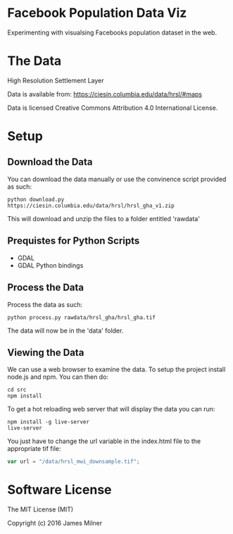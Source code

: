 # Facebook Population Data Viz

Experimenting with visualsing Facebooks population dataset in the web.

# The Data
High Resolution Settlement Layer

Data is available from:
https://ciesin.columbia.edu/data/hrsl/#maps

Data is licensed Creative Commons Attribution 4.0 International License.

# Setup

## Download the Data

You can download the data manually or use the convinence script provided as such:

    python download.py https://ciesin.columbia.edu/data/hrsl/hrsl_gha_v1.zip

This will download and unzip the files to a folder entitled 'rawdata'

## Prequistes for Python Scripts

  * GDAL
  * GDAL Python bindings

## Process the Data

Process the data as such:

    python process.py rawdata/hrsl_gha/hrsl_gha.tif

The data will now be in the 'data' folder.

## Viewing the Data

We can use a web browser to examine the data. To setup the project install node.js and npm. You can then do:

    cd src
    npm install

To get a hot reloading web server that will display the data you can run:

    npm install -g live-server
    live-server

 You just have to change the url variable in the index.html file to the appropriate tif file:


```javascript
var url = "/data/hrsl_mwi_downsample.tif";
```


# Software License
The MIT License (MIT)

Copyright (c) 2016 James Milner
